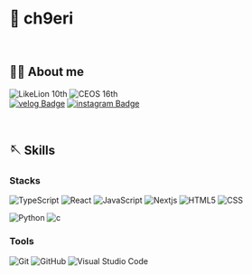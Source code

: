 # 🍒 ch9eri
<br />

## 🏄‍♀️ About me
![LikeLion 10th](https://img.shields.io/badge/LikeLion%2010th-F68212.svg?&style=for-the-badge)
![CEOS 16th](https://img.shields.io/badge/CEOS%2016th-0078D7.svg?&style=for-the-badge) <br />
[![velog Badge](https://img.shields.io/badge/velog-1CD232?style=flat&logo=velog&logoColor=white)](https://velog.io/@ch9eri)
[![instagram Badge](https://img.shields.io/badge/instagram-A100FF?style=flat&logo=instagram&logoColor=white)](https://instaram.com/ch9eri)

<br />


## 🪡 Skills

### Stacks
![TypeScript](https://img.shields.io/badge/TypeScript-3178C6.svg?&style=for-the-badge&logo=TypeScript&logoColor=white)
![React](https://img.shields.io/badge/react-61DAFB?style=for-the-badge&logo=react&logoColor=white)
![JavaScript](https://img.shields.io/badge/JavaScript-F7DF1E.svg?&style=for-the-badge&logo=JavaScript&logoColor=white)
![Nextjs](https://img.shields.io/badge/next.js-000000.svg?&style=for-the-badge&logo=next.js&logoColor=white)
![HTML5](https://img.shields.io/badge/HTML5-E34F26.svg?&style=for-the-badge&logo=HTML5&logoColor=white)
![CSS](https://img.shields.io/badge/CSS-1572B6.svg?&style=for-the-badge&logo=CSS3&logoColor=white)

![Python](https://img.shields.io/badge/python-3776AB?style=for-the-badge&logo=python&logoColor=white)
![c](https://img.shields.io/badge/c-a8b9cc?style=for-the-badge&logo=c&logoColor=white)


### Tools
![Git](https://img.shields.io/badge/Git-F05032.svg?&style=for-the-badge&logo=Git&logoColor=white)
![GitHub](https://img.shields.io/badge/github-181717?style=for-the-badge&logo=github&logoColor=white)
![Visual Studio Code](https://img.shields.io/badge/Visual%20Studio%20Code-007ACC.svg?&style=for-the-badge&logo=Visual%20Studio%20Code&logoColor=white)
